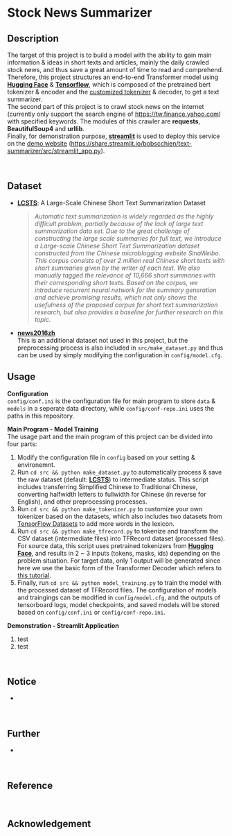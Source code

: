 # **Stock News Summarizer**

## **Description**
The target of this project is to build a model with the ability to gain main information & ideas in short texts and articles, mainly the daily crawled stock news, and thus save a great amount of time to read and comprehend. Therefore, this project structures an end-to-end Transformer model using [**Hugging Face**](https://huggingface.co/) & [**Tensorflow**](https://www.tensorflow.org/?hl=zh-tw), which is composed of the pretrained bert tokenizer & encoder and the [customized tokenizer](https://github.com/bobscchien/text-tokenizer) & decoder, to get a text summarizer. <br>
The second part of this project is to crawl stock news on the internet (currently only support the search engine of https://tw.finance.yahoo.com) with specified keywords. The modules of this crawler are **requests**, **BeautifulSoup4** and **urllib**. <br> 
Finally, for demonstration purpose, [**streamlit**](https://streamlit.io/) is used to deploy this service on the [demo website](https://share.streamlit.io/bobscchien/text-summarizer/src/streamlit_app.py) (https://share.streamlit.io/bobscchien/text-summarizer/src/streamlit_app.py).

<br>

## **Dataset**

* [**LCSTS**](http://icrc.hitsz.edu.cn/Article/show/139.html): A Large-Scale Chinese Short Text Summarization Dataset <br> 
  >  _Automatic text summarization is widely regarded as the highly difficult problem, partially because of the lack of large text summarization data set. Due to the great challenge of constructing the large scale summaries for full text, we introduce a Large-scale Chinese Short Text Summarization dataset constructed from the Chinese microblogging website SinaWeibo. This corpus consists of over 2 million real Chinese short texts with short summaries given by the writer of each text. We also manually tagged the relevance of 10,666 short summaries with their corresponding short texts. Based on the corpus, we introduce recurrent neural network for the summary generation and achieve promising results, which not only shows the usefulness of the proposed corpus for short text summarization research, but also provides a baseline for further research on this topic._

* [**news2016zh**](https://github.com/brightmart/nlp_chinese_corpus) <br>
  This is an additional dataset not used in this project, but the preprocessing process is also included in `src/make_dataset.py` and thus can be used by simply modifying the configuration in `config/model.cfg`.

## **Usage**
**Configuration** <br>
`config/conf.ini` is the configuration file for main program to store `data` & `models` in a seperate data directory, while `config/conf-repo.ini` uses the paths in this repository.<br>

**Main Program - Model Training** <br>
The usage part and the main program of this project can be divided into four parts:
1. Modify the configuration file in `config` based on your setting & environemnt.
2. Run `cd src && python make_dataset.py` to automatically process & save the raw dataset (default: [**LCSTS**](http://icrc.hitsz.edu.cn/Article/show/139.html)) to intermediate status. This script includes transferring Simplified Chinese to Traditional Chinese, converting halfwidth letters to fullwidth for Chinese (in reverse for English), and other preprocessing processes. 
3. Run `cd src && python make_tokenizer.py` to customize your own tokenizer based on the datasets, which also includes two datasets from [TensorFlow Datasets](https://www.tensorflow.org/datasets/overview) to add more words in the lexicon.
4. Run `cd src && python make_tfrecord.py` to tokenize and transform the CSV dataset (intermediate files) into TFRecord dataset (processed files). For source data, this script uses pretrained tokenizers from [**Hugging Face**](https://huggingface.co/), and results in 2 ~ 3 inputs (tokens, masks, ids) depending on the problem situation. For target data, only 1 output will be generated since here we use the basic form of the Transformer Decoder which refers to [this tutorial](https://www.tensorflow.org/text/tutorials/transformer).
5. Finally, run `cd src && python model_training.py` to train the model with the processed dataset of TFRecord files. The configuration of models and traingings can be modified in `config/model.cfg`, and the outputs of tensorboard logs, model checkpoints, and saved models will be stored based on `config/conf.ini` or `config/conf-repo.ini`.

**Demonstration - Streamlit Application** <br>
1. test
2. test

<br>

## **Notice**
*  
  
<br>

## **Further**
* 

<br>

## **Reference**

<br>

## **Acknowledgement**

<br>
